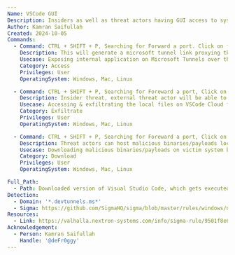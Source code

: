 ```yaml
---
Name: VSCode GUI
Description: Insiders as well as threat actors having GUI access to system can leverage this technique to create Visual Studio Tunnel links to exfiltrate the data.
Author: Kamran Saifullah
Created: 2024-10-05
Commands:
  - Command: CTRL + SHIFT + P, Searching for Forward a port. Click on forward the port and provide a local port which is required to be exposed over the internet.
    Description: This will generate a microsoft tunnel link proxying the traffic to the local binded port.
    Usecase: Exposing internal application on Microsoft Tunnels over the internet.  
    Category: Access
    Privileges: User
    OperatingSystem: Windows, Mac, Linux

  - Command: CTRL + SHIFT + P, Searching for Foreward a port, Click on forward the port and provide a local port on which a local server is running. An example, 'python -m http.server 8080'.  
    Description: Insider threat, external threat actor will be able to expose the local system over the internet and exfiltrate the sensitive files.
    Usecase: Accessing & exfiltrating the local files on VSCode Cloud for Data Exfiltration.
    Category: Exfiltrate
    Privileges: User
    OperatingSystem: Windows, Mac, Linux

  - Command: CTRL + SHIFT + P, Searching for Foreward a port, Click on forward the port and provide a local port on which a local server is running. An example, 'python -m http.server 8080'.  
    Description: Threat actors can host malicious binaries/payloads locally and can use Microsoft Tunnels domains to download them onto the victim machine. 
    Usecase: Downloading malicious binaries/payloads on victim system by hosting them locally. 
    Category: Download
    Privileges: User
    OperatingSystem: Windows, Mac, Linux

Full_Path:
  - Path: Downloaded version of Visual Studio Code, which gets executed anywhere on the system.
Detection:
  - Domain: '*.devtunnels.ms*'
  - Sigma: https://github.com/SigmaHQ/sigma/blob/master/rules/windows/network_connection/net_connection_win_domain_devtunnels.yml
Resources:
  - Link: https://valhalla.nextron-systems.com/info/sigma-rule/9501f8e6-8e3d-48fc-a8a6-1089dd5d7ef4
Acknowledgement:
  - Person: Kamran Saifullah
    Handle: '@deFr0ggy'
---
```

